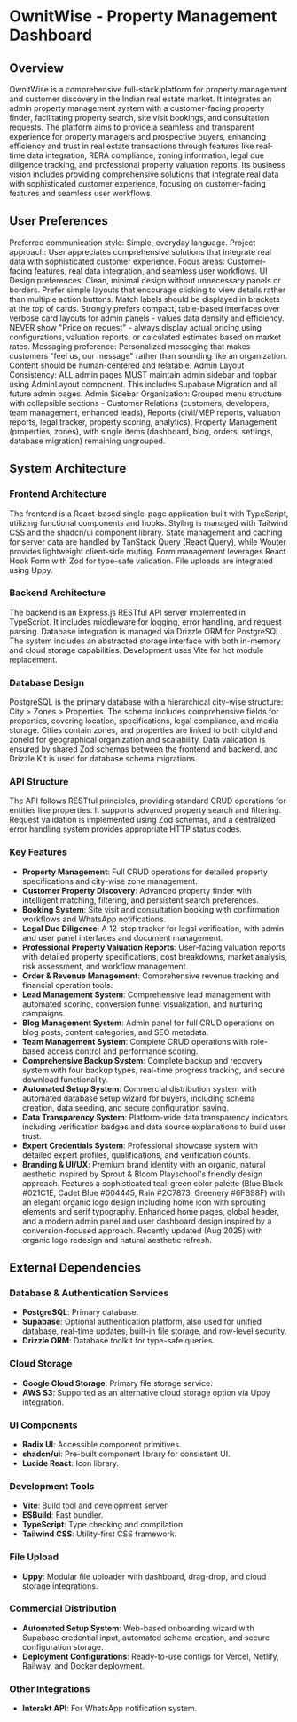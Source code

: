 # OwnitWise - Property Management Dashboard

## Overview
OwnitWise is a comprehensive full-stack platform for property management and customer discovery in the Indian real estate market. It integrates an admin property management system with a customer-facing property finder, facilitating property search, site visit bookings, and consultation requests. The platform aims to provide a seamless and transparent experience for property managers and prospective buyers, enhancing efficiency and trust in real estate transactions through features like real-time data integration, RERA compliance, zoning information, legal due diligence tracking, and professional property valuation reports. Its business vision includes providing comprehensive solutions that integrate real data with sophisticated customer experience, focusing on customer-facing features and seamless user workflows.

## User Preferences
Preferred communication style: Simple, everyday language.
Project approach: User appreciates comprehensive solutions that integrate real data with sophisticated customer experience.
Focus areas: Customer-facing features, real data integration, and seamless user workflows.
UI Design preferences: Clean, minimal design without unnecessary panels or borders. Prefer simple layouts that encourage clicking to view details rather than multiple action buttons. Match labels should be displayed in brackets at the top of cards. Strongly prefers compact, table-based interfaces over verbose card layouts for admin panels - values data density and efficiency. NEVER show "Price on request" - always display actual pricing using configurations, valuation reports, or calculated estimates based on market rates.
Messaging preference: Personalized messaging that makes customers "feel us, our message" rather than sounding like an organization. Content should be human-centered and relatable.
Admin Layout Consistency: ALL admin pages MUST maintain admin sidebar and topbar using AdminLayout component. This includes Supabase Migration and all future admin pages.
Admin Sidebar Organization: Grouped menu structure with collapsible sections - Customer Relations (customers, developers, team management, enhanced leads), Reports (civil/MEP reports, valuation reports, legal tracker, property scoring, analytics), Property Management (properties, zones), with single items (dashboard, blog, orders, settings, database migration) remaining ungrouped.

## System Architecture

### Frontend Architecture
The frontend is a React-based single-page application built with TypeScript, utilizing functional components and hooks. Styling is managed with Tailwind CSS and the shadcn/ui component library. State management and caching for server data are handled by TanStack Query (React Query), while Wouter provides lightweight client-side routing. Form management leverages React Hook Form with Zod for type-safe validation. File uploads are integrated using Uppy.

### Backend Architecture
The backend is an Express.js RESTful API server implemented in TypeScript. It includes middleware for logging, error handling, and request parsing. Database integration is managed via Drizzle ORM for PostgreSQL. The system includes an abstracted storage interface with both in-memory and cloud storage capabilities. Development uses Vite for hot module replacement.

### Database Design
PostgreSQL is the primary database with a hierarchical city-wise structure: City > Zones > Properties. The schema includes comprehensive fields for properties, covering location, specifications, legal compliance, and media storage. Cities contain zones, and properties are linked to both cityId and zoneId for geographical organization and scalability. Data validation is ensured by shared Zod schemas between the frontend and backend, and Drizzle Kit is used for database schema migrations.

### API Structure
The API follows RESTful principles, providing standard CRUD operations for entities like properties. It supports advanced property search and filtering. Request validation is implemented using Zod schemas, and a centralized error handling system provides appropriate HTTP status codes.

### Key Features
- **Property Management**: Full CRUD operations for detailed property specifications and city-wise zone management.
- **Customer Property Discovery**: Advanced property finder with intelligent matching, filtering, and persistent search preferences.
- **Booking System**: Site visit and consultation booking with confirmation workflows and WhatsApp notifications.
- **Legal Due Diligence**: A 12-step tracker for legal verification, with admin and user panel interfaces and document management.
- **Professional Property Valuation Reports**: User-facing valuation reports with detailed property specifications, cost breakdowns, market analysis, risk assessment, and workflow management.
- **Order & Revenue Management**: Comprehensive revenue tracking and financial operation tools.
- **Lead Management System**: Comprehensive lead management with automated scoring, conversion funnel visualization, and nurturing campaigns.
- **Blog Management System**: Admin panel for full CRUD operations on blog posts, content categories, and SEO metadata.
- **Team Management System**: Complete CRUD operations with role-based access control and performance scoring.
- **Comprehensive Backup System**: Complete backup and recovery system with four backup types, real-time progress tracking, and secure download functionality.
- **Automated Setup System**: Commercial distribution system with automated database setup wizard for buyers, including schema creation, data seeding, and secure configuration saving.
- **Data Transparency System**: Platform-wide data transparency indicators including verification badges and data source explanations to build user trust.
- **Expert Credentials System**: Professional showcase system with detailed expert profiles, qualifications, and verification counts.
- **Branding & UI/UX**: Premium brand identity with an organic, natural aesthetic inspired by Sprout & Bloom Playschool's friendly design approach. Features a sophisticated teal-green color palette (Blue Black #021C1E, Cadet Blue #004445, Rain #2C7873, Greenery #6FB98F) with an elegant organic logo design including home icon with sprouting elements and serif typography. Enhanced home pages, global header, and a modern admin panel and user dashboard design inspired by a conversion-focused approach. Recently updated (Aug 2025) with organic logo redesign and natural aesthetic refresh.

## External Dependencies

### Database & Authentication Services
- **PostgreSQL**: Primary database.
- **Supabase**: Optional authentication platform, also used for unified database, real-time updates, built-in file storage, and row-level security.
- **Drizzle ORM**: Database toolkit for type-safe queries.

### Cloud Storage
- **Google Cloud Storage**: Primary file storage service.
- **AWS S3**: Supported as an alternative cloud storage option via Uppy integration.

### UI Components
- **Radix UI**: Accessible component primitives.
- **shadcn/ui**: Pre-built component library for consistent UI.
- **Lucide React**: Icon library.

### Development Tools
- **Vite**: Build tool and development server.
- **ESBuild**: Fast bundler.
- **TypeScript**: Type checking and compilation.
- **Tailwind CSS**: Utility-first CSS framework.

### File Upload
- **Uppy**: Modular file uploader with dashboard, drag-drop, and cloud storage integrations.

### Commercial Distribution
- **Automated Setup System**: Web-based onboarding wizard with Supabase credential input, automated schema creation, and secure configuration storage.
- **Deployment Configurations**: Ready-to-use configs for Vercel, Netlify, Railway, and Docker deployment.

### Other Integrations
- **Interakt API**: For WhatsApp notification system.